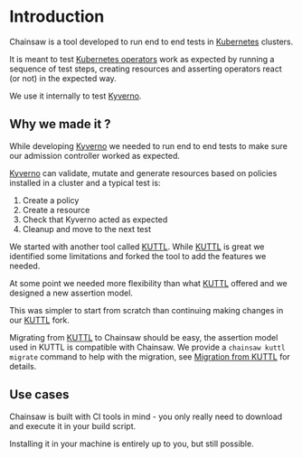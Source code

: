 # Introduction

Chainsaw is a tool developed to run end to end tests in [Kubernetes](https://kubernetes.io) clusters.

It is meant to test [Kubernetes operators](https://kubernetes.io/docs/concepts/extend-kubernetes/operator) work as expected by running a sequence of test steps, creating resources and asserting operators react (or not) in the expected way.

We use it internally to test [Kyverno](https://kyverno.io).

## Why we made it ?

While developing [Kyverno](https://kyverno.io) we needed to run end to end tests to make sure our admission controller worked as expected.

[Kyverno](https://kyverno.io) can validate, mutate and generate resources based on policies installed in a cluster and a typical test is:

1. Create a policy
1. Create a resource
1. Check that Kyverno acted as expected
1. Cleanup and move to the next test

We started with another tool called [KUTTL](https://kuttl.dev). While [KUTTL](https://kuttl.dev) is great we identified some limitations and forked the tool to add the features we needed.

At some point we needed more flexibility than what [KUTTL](https://kuttl.dev) offered and we designed a new assertion model.

This was simpler to start from scratch than continuing making changes in our [KUTTL](https://kuttl.dev) fork.

Migrating from [KUTTL](https://kuttl.dev) to Chainsaw should be easy, the assertion model used in KUTTL is compatible with Chainsaw. We provide a `chainsaw kuttl migrate` command to help with the migration, see [Migration from KUTTL](./more/kuttl-migration.md) for details.

## Use cases

Chainsaw is built with CI tools in mind - you only really need to download and execute it in your build script.

Installing it in your machine is entirely up to you, but still possible.

